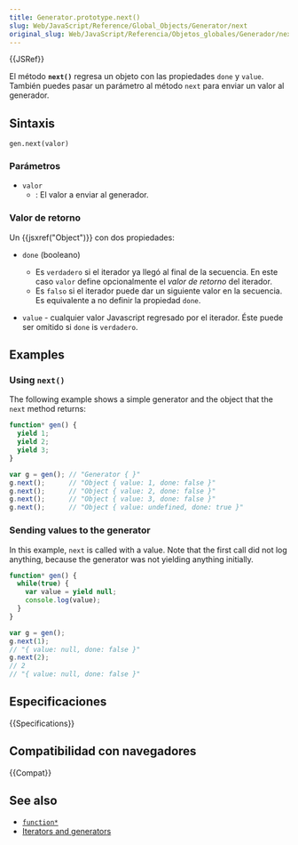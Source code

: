 ```yaml
---
title: Generator.prototype.next()
slug: Web/JavaScript/Reference/Global_Objects/Generator/next
original_slug: Web/JavaScript/Referencia/Objetos_globales/Generador/next
---
```


{{JSRef}}

El método **`next()`** regresa un objeto con las propiedades `done` y `value`. También puedes pasar un parámetro al método `next` para enviar un valor al generador.

## Sintaxis

```
gen.next(valor)
```

### Parámetros

- `valor`
  - : El valor a enviar al generador.

### Valor de retorno

Un {{jsxref("Object")}} con dos propiedades:

- `done` (booleano)

  - Es `verdadero` si el iterador ya llegó al final de la secuencia. En este caso `valor` define opcionalmente el _valor de retorno_ del iterador.
  - Es `falso` si el iterador puede dar un siguiente valor en la secuencia. Es equivalente a no definir la propiedad `done`.

- `value` - cualquier valor Javascript regresado por el iterador. Éste puede ser omitido si `done` is `verdadero`.

## Examples

### Using `next()`

The following example shows a simple generator and the object that the `next` method returns:

```js
function* gen() {
  yield 1;
  yield 2;
  yield 3;
}

var g = gen(); // "Generator { }"
g.next();      // "Object { value: 1, done: false }"
g.next();      // "Object { value: 2, done: false }"
g.next();      // "Object { value: 3, done: false }"
g.next();      // "Object { value: undefined, done: true }"
```

### Sending values to the generator

In this example, `next` is called with a value. Note that the first call did not log anything, because the generator was not yielding anything initially.

```js
function* gen() {
  while(true) {
    var value = yield null;
    console.log(value);
  }
}

var g = gen();
g.next(1);
// "{ value: null, done: false }"
g.next(2);
// 2
// "{ value: null, done: false }"
```

## Especificaciones

{{Specifications}}

## Compatibilidad con navegadores

{{Compat}}

## See also

- [`function*`](/es/docs/Web/JavaScript/Reference/Statements/function*)
- [Iterators and generators](/es/docs/Web/JavaScript/Guide/Iterators_and_Generators)
